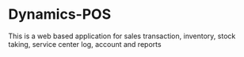 # Dynamics-POS
This is a web based application for sales transaction, inventory, stock taking, service center log, account and reports
